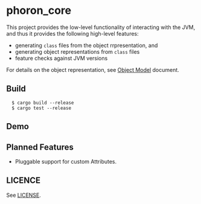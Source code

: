 # phoron_core

This project provides the low-level functionality of interacting with the JVM, and thus it provides the following high-level features:

  - generating `class` files from the object rrpresentation, and
  - generating object representations from `class` files
  - feature checks against JVM versions

For details on the object representation, see [Object Model](doc/object_model.md) document.

## Build

  ```
    $ cargo build --release
    $ cargo test --release
  ```

## Demo

## Planned Features

  - Pluggable support for custom Attributes.

## LICENCE

See [LICENSE](LICENSE).
